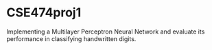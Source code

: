 # CSE474proj1
Implementing a Multilayer Perceptron Neural Network and evaluate its performance in classifying handwritten digits.
